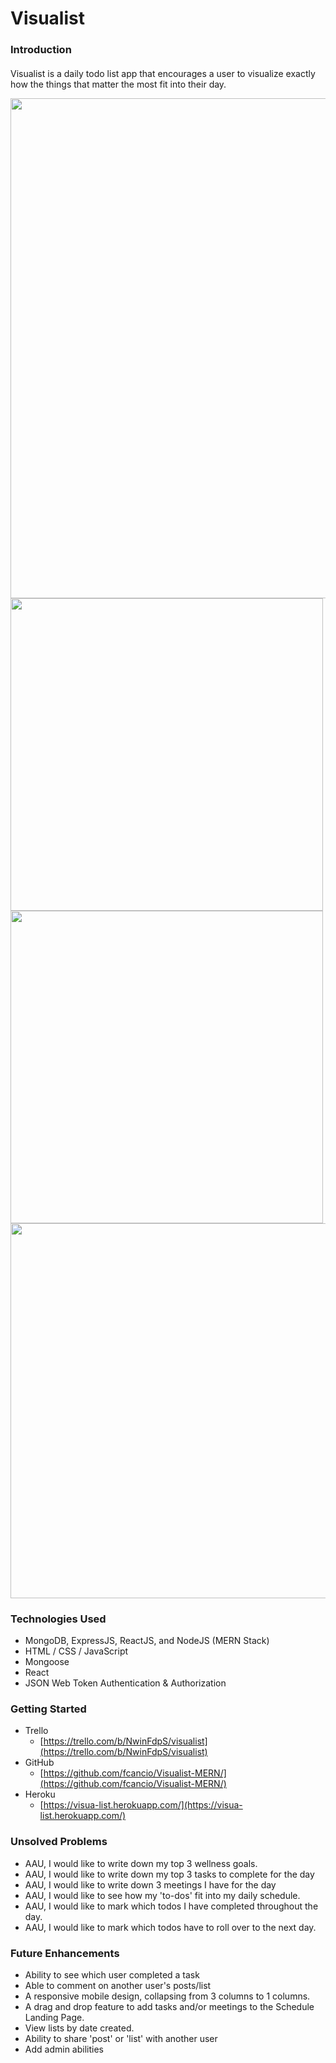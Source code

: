 # Visualist 
### Introduction
#### 
Visualist is a daily todo list app that encourages a user to visualize exactly how the things that matter the most fit into their day.


<img src="public/Wireframe3.png" width="800">
<img src="public/Wireframe1.jpg" width="500">
<img src="public/Wireframe2.jpg" width="500">
<img src="public/erd.png" width="600">

### Technologies Used
- MongoDB, ExpressJS, ReactJS, and NodeJS (MERN Stack)
- HTML / CSS / JavaScript
- Mongoose
- React
- JSON Web Token Authentication & Authorization

### Getting Started
- Trello
    - [https://trello.com/b/NwinFdpS/visualist](https://trello.com/b/NwinFdpS/visualist)
- GitHub
	- [https://github.com/fcancio/Visualist-MERN/](https://github.com/fcancio/Visualist-MERN/)
- Heroku
    - [https://visua-list.herokuapp.com/](https://visua-list.herokuapp.com/)

### Unsolved Problems
- AAU, I would like to write down my top 3 wellness goals.
- AAU, I would like to write down my top 3 tasks to complete for the day
- AAU, I would like to write down 3 meetings I have for the day
- AAU, I would like to see how my 'to-dos' fit into my daily schedule.
- AAU, I would like to mark which todos I have completed throughout the day.
- AAU, I would like to mark which todos have to roll over to the next day.

### Future Enhancements
- Ability to see which user completed a task
- Able to comment on another user's posts/list
- A responsive mobile design, collapsing from 3 columns to 1 columns.
- A drag and drop feature to add tasks and/or meetings to the Schedule Landing Page.
- View lists by date created.
- Ability to share 'post' or 'list' with another user
- Add admin abilities
